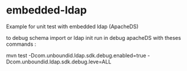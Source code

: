 # embedded-ldap
Example for unit test with embedded ldap (ApacheDS)

to debug schema import or ldap init run in debug apacheDS with theses commands :

   mvn test -Dcom.unboundid.ldap.sdk.debug.enabled=true -Dcom.unboundid.ldap.sdk.debug.leve=ALL
